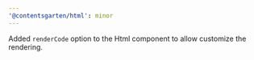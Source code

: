 ```yaml
---
'@contentsgarten/html': minor
---
```


Added `renderCode` option to the Html component to allow customize the rendering.